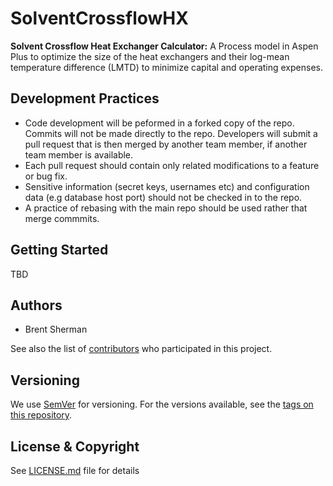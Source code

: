 # SolventCrossflowHX
**Solvent Crossflow Heat Exchanger Calculator:**
A Process model in Aspen Plus to optimize the size of the heat exchangers and their log-mean temperature difference (LMTD) to minimize capital and operating expenses.

## Development Practices

* Code development will be peformed in a forked copy of the repo. Commits will not be 
  made directly to the repo. Developers will submit a pull request that is then merged
  by another team member, if another team member is available.
* Each pull request should contain only related modifications to a feature or bug fix.  
* Sensitive information (secret keys, usernames etc) and configuration data 
  (e.g database host port) should not be checked in to the repo.
* A practice of rebasing with the main repo should be used rather that merge commmits.

## Getting Started

TBD

## Authors

* Brent Sherman

See also the list of [contributors](https://github.com/CCSI-Toolset/SolventCrossflowHX/contributors) who participated in this project.

## Versioning

We use [SemVer](http://semver.org/) for versioning. For the versions available, 
see the [tags on this repository](https://github.com/CCSI-Toolset/SolventCrossflowHX/tags). 

## License & Copyright

See [LICENSE.md](LICENSE.md) file for details
